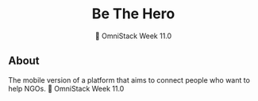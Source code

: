 ﻿<h1 align="center">Be The Hero</h1>
<p align="center">🚀 OmniStack Week 11.0</p>

## About
The mobile version of a platform that aims to connect people who want to help NGOs. 🚀 OmniStack Week 11.0
